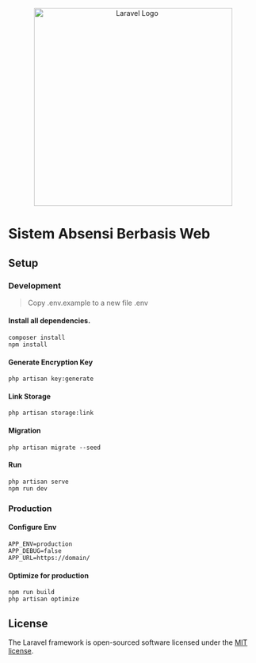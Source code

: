 <p align="center"><a href="https://laravel.com" target="_blank"><img src="https://raw.githubusercontent.com/laravel/art/master/logo-lockup/5%20SVG/2%20CMYK/1%20Full%20Color/laravel-logolockup-cmyk-red.svg" width="400" alt="Laravel Logo"></a></p>

# Sistem Absensi Berbasis Web

## Setup
### Development

> Copy .env.example to a new file .env 
#### Install all dependencies.
```shell
composer install
npm install
```
#### Generate Encryption Key
```shell
php artisan key:generate
```
#### Link Storage
```shell
php artisan storage:link
```
#### Migration
```shell
php artisan migrate --seed
```
#### Run
```shell
php artisan serve
npm run dev
```

### Production

#### Configure Env
```dotenv
APP_ENV=production
APP_DEBUG=false
APP_URL=https://domain/
```
#### Optimize for production
```shell
npm run build
php artisan optimize
```

## License

The Laravel framework is open-sourced software licensed under the [MIT license](https://opensource.org/licenses/MIT).
